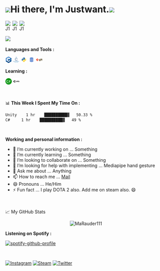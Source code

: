 <h1><img src="https://emojis.slackmojis.com/emojis/images/1531849430/4246/blob-sunglasses.gif?1531849430" width="30"/>Hi there, I'm Justwant.<img src="https://media.giphy.com/media/hvRJCLFzcasrR4ia7z/giphy.gif" width="25px"></h1>

<a href="https://www.instagram.com/juzt_666/">
  <img align="left" alt="J1" width="22px" src="https://cdn.jsdelivr.net/npm/simple-icons@v3/icons/instagram.svg" />
</a>
<a href="https://steamcommunity.com/profiles/76561198329957385/">
  <img align="left" alt="J1" width="22px" src="https://github.com/MaRauder111/MaRauder111/blob/main/img/steam.svg" />
</a>

<a href="https://twitter.com/Quynch3">
  <img align="left" alt="J1" width="22px" src="https://cdn.jsdelivr.net/npm/simple-icons@v3/icons/twitter.svg" />
</a>

<br />
<br />

![](https://visitor-badge.glitch.me/badge?page_id=MaRauder111.MaRauder111)

**Languages and Tools :**  

<code><img height="20" src="https://raw.githubusercontent.com/github/explore/80688e429a7d4ef2fca1e82350fe8e3517d3494d/topics/cpp/cpp.png"></code>
<code><img height="20" src="https://raw.githubusercontent.com/github/explore/80688e429a7d4ef2fca1e82350fe8e3517d3494d/topics/c/c.png"></code>
<code><img height="20" src="https://raw.githubusercontent.com/github/explore/80688e429a7d4ef2fca1e82350fe8e3517d3494d/topics/python/python.png"></code>
<code><img height="20" src="https://raw.githubusercontent.com/github/explore/80688e429a7d4ef2fca1e82350fe8e3517d3494d/topics/sql/sql.png"></code>
<code><img height="20" src="https://raw.githubusercontent.com/github/explore/80688e429a7d4ef2fca1e82350fe8e3517d3494d/topics/git/git.png"></code>


**Learning :**

<code><img height="20" src="https://raw.githubusercontent.com/github/explore/80688e429a7d4ef2fca1e82350fe8e3517d3494d/topics/csharp/csharp.png"></code>
<code><img height="20" src="https://raw.githubusercontent.com/github/explore/80688e429a7d4ef2fca1e82350fe8e3517d3494d/topics/unity/unity.png"></code>


<br />

📊 **This Week I Spent My Time On :**

```text
Unity    1 hr    ██████████▓   50.33 %
C#     1 hr    ██████████▓   49 %
```
<br />



**Working and personal information :**

- 🔭 I’m currently working on ... Something
- 🌱 I’m currently learning ... Something
- 👯 I’m looking to collaborate on ... Something
- 🤔 I’m looking for help with implementing ... Mediapipe hand gesture
- 💬 Ask me about ... Anything
- 📫 How to reach me ... [Mail](njustwant92@icloud.com)
- 😄 Pronouns ... He/Him
- ⚡ Fun fact ... I play DOTA 2 also. Add me on steam also. 😄

<br />

📈 My GitHub Stats
<p align="center"> <img src="https://github-readme-stats.vercel.app/api?username=MaRauder111&show_icons=true&theme=gotham" alt="MaRauder111" />

<br />


**Listening on Spotify :**

[![spotify-github-profile](https://spotify-github-profile.vercel.app/api/view?uid=critcamkc0maw43tyei2s6ox9&cover_image=true&theme=default)](https://open.spotify.com/)

<br />


[![Instagram](https://img.shields.io/badge/J1--red.svg?style=social&logo=Instagram)](https://www.instagram.com/juzt_666)
[![Steam](https://img.shields.io/badge/J1--red.svg?style=social&logo=Steam)](https://steamcommunity.com/profiles/76561198329957385/)
[![Twitter](https://img.shields.io/badge/J1--red.svg?style=social&logo=Twitter)](https://twitter.com/Quynch3)
